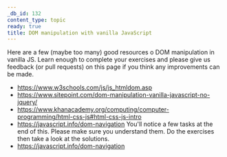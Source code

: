 ```yaml
---
_db_id: 132
content_type: topic
ready: true
title: DOM manipulation with vanilla JavaScript
---
```


Here are a few (maybe too many) good resources o DOM manipulation in vanilla JS. Learn enough to complete your exercises and please give us feedback (or pull requests) on this page if you think any improvements can be made.

- https://www.w3schools.com/js/js_htmldom.asp
- https://www.sitepoint.com/dom-manipulation-vanilla-javascript-no-jquery/
- https://www.khanacademy.org/computing/computer-programming/html-css-js#html-css-js-intro
- https://javascript.info/dom-navigation You'll notice a few tasks at the end of this. Please make sure you understand them. Do the exercises then take a look at the solutions.
- https://javascript.info/dom-navigation